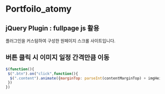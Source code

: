 # Portfoilo_atomy
 
## jQuery Plugin : fullpage js 활용
플러그인을 커스텀하여 구성한 원페이지 스크롤 사이트입니다.

## 버튼 클릭 시 이미지 일정 간격만큼 이동
```javascript
$(function(){
 $(".btn").on("click",function(){
  $(".content").animate({marginTop: parseInt(contentMarginTop) + imgHeight}, 500, "swing", function (){})
 })
})
```
